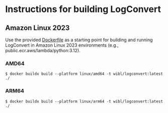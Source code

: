 # Instructions for building LogConvert

## Amazon Linux 2023
Use the provided [Dockerfile](Dockerfile) as a starting point for building and running LogConvert
in Amazon Linux 2023 environments (e.g., public.ecr.aws/lambda/python:3.12).

### AMD64
```shell
$ docker buildx build --platform linux/amd64 -t wibl/logconvert:latest ./
```

### ARM64
```shell
$ docker buildx build --platform linux/arm64 -t wibl/logconvert:latest ./
```

